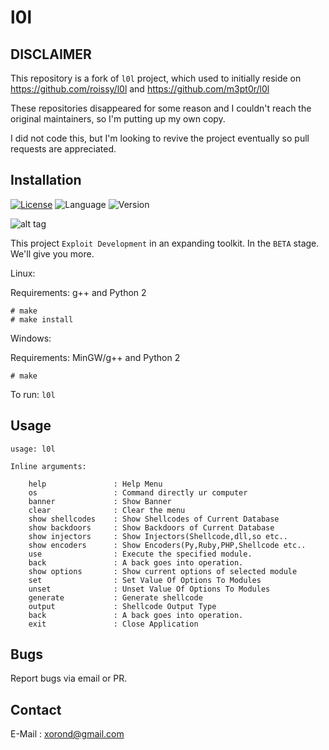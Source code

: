 # l0l 

## DISCLAIMER

This repository is a fork of `l0l` project, which used to initially reside on https://github.com/roissy/l0l and https://github.com/m3pt0r/l0l

These repositories disappeared for some reason and I couldn't reach the original maintainers, so I'm putting up my own copy.

I did not code this, but I'm looking to revive the project eventually so pull requests are appreciated.

## Installation


[![License](https://img.shields.io/badge/license-WTFPL-lightgrey.svg)](https://raw.githubusercontent.com/xorond/l0l/master/WTFPL.COPYING) ![Language](https://img.shields.io/badge/Language-C/C%2B%2B,%20Python-blue.svg) ![Version](https://img.shields.io/badge/Version-BETA-red.svg)

![alt tag](https://i.hizliresim.com/qWbWJZ.png)

This project `Exploit Development` in an expanding toolkit. In the `BETA` stage.
We'll give you more.


Linux:

Requirements: g++ and Python 2

```
# make
# make install
```

Windows:

Requirements: MinGW/g++ and Python 2

```
# make
```

To run: `l0l`

## Usage

```
usage: l0l

Inline arguments:

	help               : Help Menu
	os                 : Command directly ur computer
	banner             : Show Banner
	clear              : Clear the menu
	show shellcodes    : Show Shellcodes of Current Database
	show backdoors     : Show Backdoors of Current Database
	show injectors     : Show Injectors(Shellcode,dll,so etc..
	show encoders      : Show Encoders(Py,Ruby,PHP,Shellcode etc..
	use                : Execute the specified module.
	back               : A back goes into operation.
	show options       : Show current options of selected module
	set                : Set Value Of Options To Modules
	unset              : Unset Value Of Options To Modules
	generate           : Generate shellcode
	output             : Shellcode Output Type
	back               : A back goes into operation.
	exit               : Close Application
```

## Bugs

Report bugs via email or PR.

## Contact

E-Mail : xorond@gmail.com
